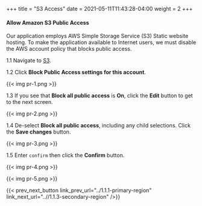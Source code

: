 +++
title = "S3 Access"
date =  2021-05-11T11:43:28-04:00
weight = 2
+++

#### Allow Amazon S3 Public Access

Our application employs AWS Simple Storage Service (S3) Static website hosting. To make the application available to Internet users, we must disable the AWS account policy that blocks public access.

1.1 Navigate to [S3](https://us-east-1.console.aws.amazon.com/s3/home?region=us-east-1#/).

1.2 Click **Block Public Access settings for this account**.

{{< img pr-1.png >}}

1.3 If you see that **Block all public access** is **On**, click the **Edit** button to get to the next screen.

{{< img pr-2.png >}}

1.4 De-select **Block all public access**, including any child selections. Click the **Save changes** button.

{{< img pr-3.png >}}

1.5 Enter `confirm` then click the **Confirm** button.

{{< img pr-4.png >}}

{{< img pr-5.png >}}

{{< prev_next_button link_prev_url="../1.1.1-primary-region" link_next_url="..//1.1.3-secondary-region" />}}
